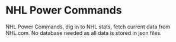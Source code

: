 # NHL Power Commands
NHL Power Commands, dig in to NHL stats, fetch current data from NHL.com. No database needed as all data is stored in json files.
